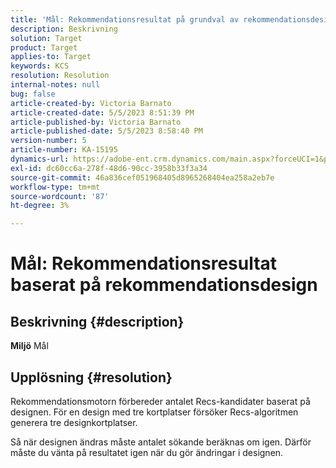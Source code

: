 ```yaml
---
title: 'Mål: Rekommendationsresultat på grundval av rekommendationsdesign'
description: Beskrivning
solution: Target
product: Target
applies-to: Target
keywords: KCS
resolution: Resolution
internal-notes: null
bug: false
article-created-by: Victoria Barnato
article-created-date: 5/5/2023 8:51:39 PM
article-published-by: Victoria Barnato
article-published-date: 5/5/2023 8:58:40 PM
version-number: 5
article-number: KA-15195
dynamics-url: https://adobe-ent.crm.dynamics.com/main.aspx?forceUCI=1&pagetype=entityrecord&etn=knowledgearticle&id=0b8f5ca0-86eb-ed11-a7c6-6045bd0065f9
exl-id: dc60cc6a-278f-48d6-90cc-3958b33f3a34
source-git-commit: 46a836cef051968405d8965268404ea258a2eb7e
workflow-type: tm+mt
source-wordcount: '87'
ht-degree: 3%

---
```


# Mål: Rekommendationsresultat baserat på rekommendationsdesign

## Beskrivning {#description}

<b>Miljö</b>
Mål


## Upplösning {#resolution}


Rekommendationsmotorn förbereder antalet Recs-kandidater baserat på designen. För en design med tre kortplatser försöker Recs-algoritmen generera tre designkortplatser.

Så när designen ändras måste antalet sökande beräknas om igen. Därför måste du vänta på resultatet igen när du gör ändringar i designen.
